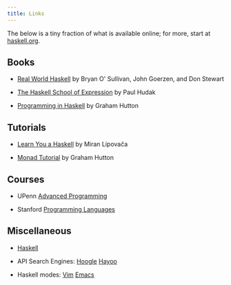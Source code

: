 ```yaml
---
title: Links 
---
```


The below is a tiny fraction of what is available online;
for more, start at [haskell.org](http://haskell.org).

## Books 

- [Real World Haskell](http://www.realworldhaskell.org)
  by Bryan O' Sullivan, John Goerzen, and Don Stewart

- [The Haskell School of Expression](http://haskell.cs.yale.edu/soe) 
  by Paul Hudak

- [Programming in Haskell](http://www.cs.nott.ac.uk/~gmh/book.html) by
  Graham Hutton

## Tutorials

- [Learn You a Haskell](http://learnyouahaskell.com/) by Miran Lipovača

- [Monad Tutorial](http://www.cs.nott.ac.uk/~gmh/monads) by Graham Hutton

## Courses

- UPenn [Advanced Programming](http://www.cis.upenn.edu/~bcpierce/courses/552-2008/index.html)

- Stanford [Programming Languages](https://courseware.stanford.edu/pg/courses/lectures/96023)

## Miscellaneous

- [Haskell](http://haskell.org)

- API Search Engines: 
  [Hoogle](http://haskell.org/hoogle) 
  [Hayoo](http://holumbus.fh-wedel.de/hayoo/hayoo.html)

- Haskell modes: 
  [Vim](http://projects.haskell.org/haskellmode-vim/) 
  [Emacs](http://www.haskell.org/haskellwiki/Haskell_mode_for_Emacs)
